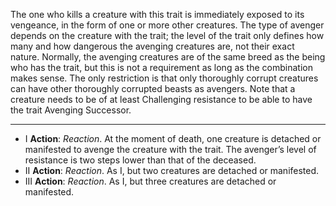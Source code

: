 The one who kills a creature with this trait is immediately exposed to its vengeance, in the form of one or more other creatures. The type of avenger depends on the creature with the trait; the level of the trait only defines how many and how dangerous the avenging creatures are, not their exact nature. Normally, the avenging creatures are of the same breed as the being who has the trait, but this is not a requirement as long as the combination makes sense. The only restriction is that only thoroughly corrupt creatures can have other thoroughly corrupted beasts as avengers. Note that a creature needs to be of at least Challenging resistance to be able to have the trait Avenging Successor.

---
- I **Action**: *Reaction*. At the moment of death, one creature is detached or manifested to avenge the creature with the trait. The avenger’s level of resistance is two steps lower than that of the deceased. 
- II **Action**: *Reaction*. As I, but two creatures are detached or manifested.
- III **Action**: *Reaction*. As I, but three creatures are detached or manifested.